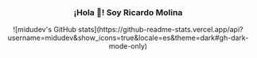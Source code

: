 <p align="center" width="300">
  <!-- <img align="center" width="200" src="https://github.com/RicardoMolinaCoronel/RicardoMolinaCoronel/blob/main/show.png?raw=true" />-->
   <h3 align="center">¡Hola 👋! Soy Ricardo Molina</h3>
</p>
<div align="center">
![midudev's GitHub stats](https://github-readme-stats.vercel.app/api?username=midudev&show_icons=true&locale=es&theme=dark#gh-dark-mode-only)
</div>






<!--
**RicardoMolinaCoronel/RicardoMolinaCoronel** is a ✨ _special_ ✨ repository because its `README.md` (this file) appears on your GitHub profile.

Here are some ideas to get you started:

- 🔭 I’m currently working on ...
- 🌱 I’m currently learning ...
- 👯 I’m looking to collaborate on ...
- 🤔 I’m looking for help with ...
- 💬 Ask me about ...
- 📫 How to reach me: ...
- 😄 Pronouns: ...
- ⚡ Fun fact: ...
-->
